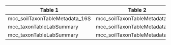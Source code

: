 |Table 1|Table 2|Join By|
|------------------------------|------------------------------|-----------|
|mcc_soilTaxonTableMetadata_16S|mcc_soilTaxonTableMetadata_ITS|dnaSampleID|
|mcc_taxonTableLabSummary|mcc_soilTaxonTableMetadata_16S|testMethod|
|mcc_taxonTableLabSummary|mcc_soilTaxonTableMetadata_ITS|testMethod|
